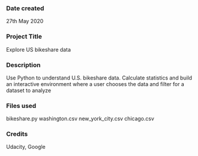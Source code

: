 ### Date created
27th May 2020

### Project Title
Explore US bikeshare data

### Description
Use Python to understand U.S. bikeshare data. Calculate statistics and build an interactive environment where a user chooses the data and filter for a dataset to analyze

### Files used
bikeshare.py washington.csv new_york_city.csv chicago.csv

### Credits
Udacity, Google

